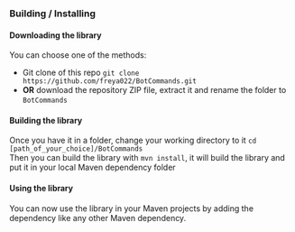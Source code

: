 ### Building / Installing
#### Downloading the library
You can choose one of the methods:
* Git clone of this repo `git clone https://github.com/freya022/BotCommands.git`
* **OR** download the repository ZIP file, extract it and rename the folder to `BotCommands`

#### Building the library
Once you have it in a folder, change your working directory to it `cd [path_of_your_choice]/BotCommands` <br>
Then you can build the library with `mvn install`, it will build the library and put it in your local Maven dependency folder <br>

#### Using the library
You can now use the library in your Maven projects by adding the dependency like any other Maven dependency.